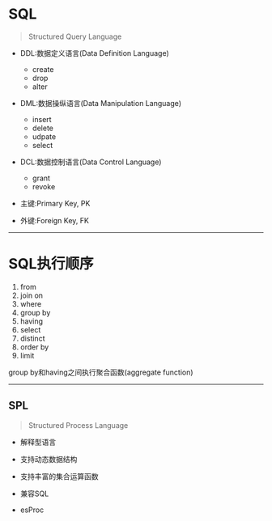 # SQL
> Structured Query Language

- DDL:数据定义语言(Data Definition Language)
    - create
    - drop
    - alter
- DML:数据操纵语言(Data Manipulation Language)
    - insert
    - delete
    - udpate
    - select
- DCL:数据控制语言(Data Control Language)
    - grant
    - revoke

- 主键:Primary Key, PK
- 外键:Foreign Key, FK

---
# SQL执行顺序

1. from
2. join on
3. where
4. group by
5. having
6. select
7. distinct
8. order by
9. limit

group by和having之间执行聚合函数(aggregate function)

---

## SPL
> Structured Process Language

- 解释型语言
- 支持动态数据结构
- 支持丰富的集合运算函数
- 兼容SQL

- esProc